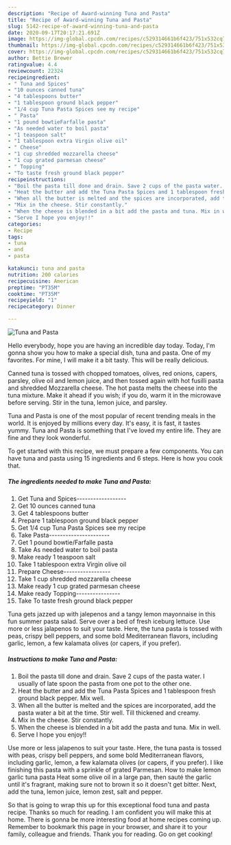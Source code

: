 ```yaml
---
description: "Recipe of Award-winning Tuna and Pasta"
title: "Recipe of Award-winning Tuna and Pasta"
slug: 5142-recipe-of-award-winning-tuna-and-pasta
date: 2020-09-17T20:17:21.691Z
image: https://img-global.cpcdn.com/recipes/c529314661b6f423/751x532cq70/tuna-and-pasta-recipe-main-photo.jpg
thumbnail: https://img-global.cpcdn.com/recipes/c529314661b6f423/751x532cq70/tuna-and-pasta-recipe-main-photo.jpg
cover: https://img-global.cpcdn.com/recipes/c529314661b6f423/751x532cq70/tuna-and-pasta-recipe-main-photo.jpg
author: Bettie Brewer
ratingvalue: 4.4
reviewcount: 22324
recipeingredient:
- " Tuna and Spices"
- "10 ounces canned tuna"
- "4 tablespoons butter"
- "1 tablespoon ground black pepper"
- "1/4 cup Tuna Pasta Spices see my recipe"
- " Pasta"
- "1 pound bowtieFarfalle pasta"
- "As needed water to boil pasta"
- "1 teaspoon salt"
- "1 tablespoon extra Virgin olive oil"
- " Cheese"
- "1 cup shredded mozzarella cheese"
- "1 cup grated parmesan cheese"
- " Topping"
- "To taste fresh ground black pepper"
recipeinstructions:
- "Boil the pasta till done and drain. Save 2 cups of the pasta water. I usually of late spoon the pasta from one pot to the other one."
- "Heat the butter and add the Tuna Pasta Spices and 1 tablespoon fresh ground black pepper. Mix well."
- "When all the butter is melted and the spices are incorporated, add the pasta water a bit at the time. Stir well. Till thickened and creamy."
- "Mix in the cheese. Stir constantly."
- "When the cheese is blended in a bit add the pasta and tuna. Mix in well."
- "Serve I hope you enjoy!!"
categories:
- Recipe
tags:
- tuna
- and
- pasta

katakunci: tuna and pasta 
nutrition: 200 calories
recipecuisine: American
preptime: "PT35M"
cooktime: "PT35M"
recipeyield: "1"
recipecategory: Dinner

---
```



![Tuna and Pasta](https://img-global.cpcdn.com/recipes/c529314661b6f423/751x532cq70/tuna-and-pasta-recipe-main-photo.jpg)

Hello everybody, hope you are having an incredible day today. Today, I'm gonna show you how to make a special dish, tuna and pasta. One of my favorites. For mine, I will make it a bit tasty. This will be really delicious.

Canned tuna is tossed with chopped tomatoes, olives, red onions, capers, parsley, olive oil and lemon juice, and then tossed again with hot fusilli pasta and shredded Mozzarella cheese. The hot pasta melts the cheese into the tuna mixture. Make it ahead if you wish; if you do, warm it in the microwave before serving. Stir in the tuna, lemon juice, and parsley.

Tuna and Pasta is one of the most popular of recent trending meals in the world. It is enjoyed by millions every day. It's easy, it is fast, it tastes yummy. Tuna and Pasta is something that I've loved my entire life. They are fine and they look wonderful.


To get started with this recipe, we must prepare a few components. You can have tuna and pasta using 15 ingredients and 6 steps. Here is how you cook that.

<!--inarticleads1-->

##### The ingredients needed to make Tuna and Pasta:

1. Get  Tuna and Spices------------------
1. Get 10 ounces canned tuna
1. Get 4 tablespoons butter
1. Prepare 1 tablespoon ground black pepper
1. Get 1/4 cup Tuna Pasta Spices see my recipe
1. Take  Pasta----------------------
1. Get 1 pound bowtie/Farfalle pasta
1. Take As needed water to boil pasta
1. Make ready 1 teaspoon salt
1. Take 1 tablespoon extra Virgin olive oil
1. Prepare  Cheese-----------------
1. Take 1 cup shredded mozzarella cheese
1. Make ready 1 cup grated parmesan cheese
1. Make ready  Topping----------------
1. Take To taste fresh ground black pepper


Tuna gets jazzed up with jalepenos and a tangy lemon mayonnaise in this fun summer pasta salad. Serve over a bed of fresh iceburg lettuce. Use more or less jalapenos to suit your taste. Here, the tuna pasta is tossed with peas, crispy bell peppers, and some bold Mediterranean flavors, including garlic, lemon, a few kalamata olives (or capers, if you prefer). 

<!--inarticleads2-->

##### Instructions to make Tuna and Pasta:

1. Boil the pasta till done and drain. Save 2 cups of the pasta water. I usually of late spoon the pasta from one pot to the other one.
1. Heat the butter and add the Tuna Pasta Spices and 1 tablespoon fresh ground black pepper. Mix well.
1. When all the butter is melted and the spices are incorporated, add the pasta water a bit at the time. Stir well. Till thickened and creamy.
1. Mix in the cheese. Stir constantly.
1. When the cheese is blended in a bit add the pasta and tuna. Mix in well.
1. Serve I hope you enjoy!!


Use more or less jalapenos to suit your taste. Here, the tuna pasta is tossed with peas, crispy bell peppers, and some bold Mediterranean flavors, including garlic, lemon, a few kalamata olives (or capers, if you prefer). I like finishing this pasta with a sprinkle of grated Parmesan. How to make lemon garlic tuna pasta Heat some olive oil in a large pan, then sauté the garlic until it&#39;s fragrant, making sure not to brown it so it doesn&#39;t get bitter. Next, add the tuna, lemon juice, lemon zest, salt and pepper. 

So that is going to wrap this up for this exceptional food tuna and pasta recipe. Thanks so much for reading. I am confident you will make this at home. There is gonna be more interesting food at home recipes coming up. Remember to bookmark this page in your browser, and share it to your family, colleague and friends. Thank you for reading. Go on get cooking!
